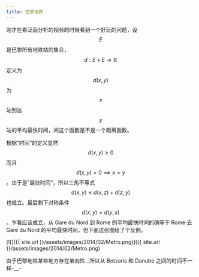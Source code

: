 ```yaml
---
title: 巴黎地铁
---
```


刚才在看泛函分析的视频的时候看到一个好玩的问题，设 $$E$$ 是巴黎所有地铁站的集合，$$d:E\times E\to\mathbb{R}$$ 定义为 $$d(x,y)$$ 为 $$x$$ 站到达 $$y$$ 站的平均最快时间，问这个函数是不是一个距离函数。

根据“时间”的定义显然 $$d(x,y)\geq 0$$ 而且 $$d(x,y)=0\implies x=y$$。由于是“最快时间”，所以三角不等式 $$d(x,y)\leq d(x,z)+d(z,y)$$ 也成立。最后剩下对称条件 $$d(x,y)=d(y,x)$$。乍看应该成立，从 Gare du Nord 到 Rome 的平均最快时间的确等于 Rome 去 Gare du Nord 的平均最快时间，但下面这张图给了个反例。

[![]({{ site.url }}/assets/images/2014/02/Metro.png)]({{ site.url }}/assets/images/2014/02/Metro.png)

由于巴黎地铁某些地方存在单向性...所以从 Botzaris 和 Danube 之间的时间不一样-__-